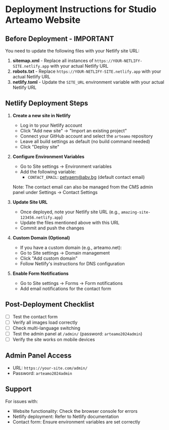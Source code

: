 # Deployment Instructions for Studio Arteamo Website

## Before Deployment - IMPORTANT

You need to update the following files with your Netlify site URL:

1. **sitemap.xml** - Replace all instances of `https://YOUR-NETLIFY-SITE.netlify.app` with your actual Netlify URL
2. **robots.txt** - Replace `https://YOUR-NETLIFY-SITE.netlify.app` with your actual Netlify URL
3. **netlify.toml** - Update the `SITE_URL` environment variable with your actual Netlify URL

## Netlify Deployment Steps

1. **Create a new site in Netlify**
   - Log in to your Netlify account
   - Click "Add new site" → "Import an existing project"
   - Connect your GitHub account and select the `arteamo` repository
   - Leave all build settings as default (no build command needed)
   - Click "Deploy site"

2. **Configure Environment Variables**
   - Go to Site settings → Environment variables
   - Add the following variable:
     - `CONTACT_EMAIL`: petyaem@abv.bg (default contact email)
   
   Note: The contact email can also be managed from the CMS admin panel under Settings → Contact Settings

3. **Update Site URL**
   - Once deployed, note your Netlify site URL (e.g., `amazing-site-123456.netlify.app`)
   - Update the files mentioned above with this URL
   - Commit and push the changes

4. **Custom Domain (Optional)**
   - If you have a custom domain (e.g., arteamo.net):
   - Go to Site settings → Domain management
   - Click "Add custom domain"
   - Follow Netlify's instructions for DNS configuration

5. **Enable Form Notifications**
   - Go to Site settings → Forms → Form notifications
   - Add email notifications for the contact form

## Post-Deployment Checklist

- [ ] Test the contact form
- [ ] Verify all images load correctly
- [ ] Check multi-language switching
- [ ] Test the admin panel at `/admin/` (password: `arteamo2024admin`)
- [ ] Verify the site works on mobile devices

## Admin Panel Access

- URL: `https://your-site.com/admin/`
- Password: `arteamo2024admin`

## Support

For issues with:
- Website functionality: Check the browser console for errors
- Netlify deployment: Refer to Netlify documentation
- Contact form: Ensure environment variables are set correctly